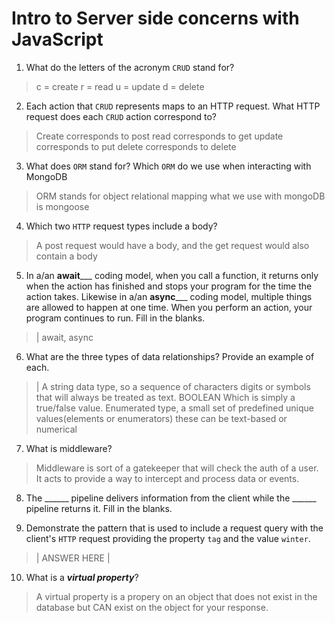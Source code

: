 # Intro to Server side concerns with JavaScript
01. What do the letters of the acronym `CRUD` stand for?

  >  c = create
     r = read
     u = update
     d = delete

02. Each action that `CRUD` represents maps to an HTTP request. What HTTP request does each `CRUD` action correspond to?

  > Create corresponds to post
  read corresponds to get
  update corresponds to put
   delete corresponds to delete

03. What does `ORM` stand for? Which `ORM` do we use when interacting with MongoDB

  > ORM stands for object relational mapping what we use with mongoDB is mongoose

04. Which two `HTTP` request types include a body?

  > A post request would have a body, and the get request would also contain a body

05. In a/an __await_____ coding model, when you call a function, it returns only when the action has finished and stops your program for the time the action takes. Likewise in a/an __async_____ coding model, multiple things are allowed to happen at one time. When you perform an action, your program continues to run.  Fill in the blanks.

  > | await, async

06. What are the three types of data relationships? Provide an example of each.

  > | A string data type, so a sequence of characters digits or symbols that will always be treated as text.
   BOOLEAN Which is simply a true/false value. 
   Enumerated type, a small set of predefined unique values(elements or enumerators) these can be text-based or numerical

07. What is middleware?

  > Middleware is sort of a gatekeeper that will check the auth of a user. It acts to provide a way to intercept and process data or events.

08. The ______ pipeline delivers information from the client while the ______ pipeline returns it. Fill in the blanks. 

  > 

09. Demonstrate the pattern that is used to include a request query with the client's `HTTP` request providing the property `tag` and the value `winter`.

  > | ANSWER HERE |

10. What is a ***virtual property***?

  > A virtual property is a propery on an object that does not exist in the database but CAN exist on the object for your response.
